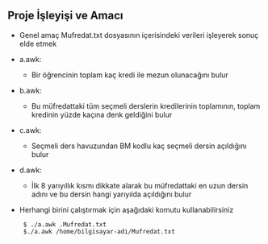 ## Proje İşleyişi ve Amacı
* Genel amaç Mufredat.txt dosyasının içerisindeki verileri işleyerek sonuç elde etmek
* a.awk:
  *   Bir öğrencinin toplam kaç kredi ile mezun olunacağını bulur
* b.awk:
  *  Bu müfredattaki tüm seçmeli derslerin kredilerinin toplamının, toplam kredinin yüzde kaçına denk geldiğini bulur
* c.awk:
  *  Seçmeli ders havuzundan BM kodlu kaç seçmeli dersin açıldığını bulur   
* d.awk:
  *  İlk 8 yarıyıllık kısmı dikkate alarak bu müfredattaki en uzun dersin adını ve bu dersin hangi yarıyılda açıldığını bulur
*  Herhangi birini çalıştırmak için aşağıdaki komutu kullanabilirsiniz

        $ ./a.awk .Mufredat.txt
        $./a.awk /home/bilgisayar-adi/Mufredat.txt
